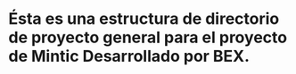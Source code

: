 # Ésta es una estructura de directorio de proyecto general  para el proyecto de Mintic Desarrollado por BEX.
 